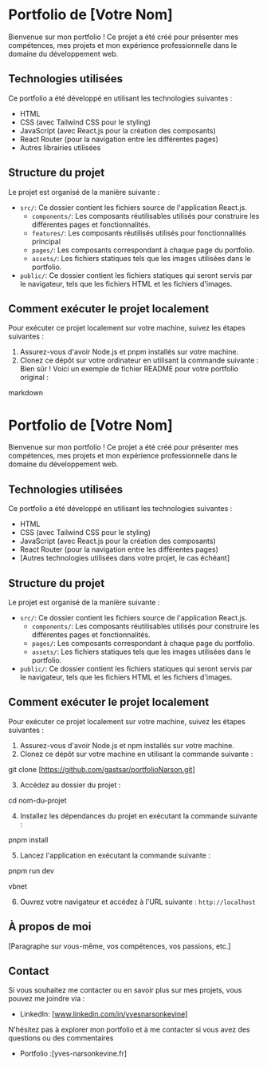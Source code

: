 # Portfolio de [Votre Nom]

Bienvenue sur mon portfolio ! Ce projet a été créé pour présenter mes compétences, mes projets et mon expérience professionnelle dans le domaine du développement web.

## Technologies utilisées

Ce portfolio a été développé en utilisant les technologies suivantes :

- HTML
- CSS (avec Tailwind CSS pour le styling)
- JavaScript (avec React.js pour la création des composants)
- React Router (pour la navigation entre les différentes pages)
- Autres librairies utilisées 

## Structure du projet

Le projet est organisé de la manière suivante :

- `src/`: Ce dossier contient les fichiers source de l'application React.js.
  - `components/`: Les composants réutilisables utilisés pour construire les différentes pages et fonctionnalités.
  - `features/`: Les composants réutilisés utilisés pour  fonctionnalités principal
  - `pages/`: Les composants correspondant à chaque page du portfolio.
  - `assets/`: Les fichiers statiques tels que les images utilisées dans le portfolio.
- `public/`: Ce dossier contient les fichiers statiques qui seront servis par le navigateur, tels que les fichiers HTML et les fichiers d'images.

## Comment exécuter le projet localement

Pour exécuter ce projet localement sur votre machine, suivez les étapes suivantes :

1. Assurez-vous d'avoir Node.js et pnpm installés sur votre machine.
2. Clonez ce dépôt sur votre ordinateur en utilisant la commande suivante :
Bien sûr ! Voici un exemple de fichier README pour votre portfolio original :

markdown

# Portfolio de [Votre Nom]

Bienvenue sur mon portfolio ! Ce projet a été créé pour présenter mes compétences, mes projets et mon expérience professionnelle dans le domaine du développement web.

## Technologies utilisées

Ce portfolio a été développé en utilisant les technologies suivantes :

- HTML
- CSS (avec Tailwind CSS pour le styling)
- JavaScript (avec React.js pour la création des composants)
- React Router (pour la navigation entre les différentes pages)
- [Autres technologies utilisées dans votre projet, le cas échéant]

## Structure du projet

Le projet est organisé de la manière suivante :

- `src/`: Ce dossier contient les fichiers source de l'application React.js.
  - `components/`: Les composants réutilisables utilisés pour construire les différentes pages et fonctionnalités.
  - `pages/`: Les composants correspondant à chaque page du portfolio.
  - `assets/`: Les fichiers statiques tels que les images utilisées dans le portfolio.
- `public/`: Ce dossier contient les fichiers statiques qui seront servis par le navigateur, tels que les fichiers HTML et les fichiers d'images.

## Comment exécuter le projet localement

Pour exécuter ce projet localement sur votre machine, suivez les étapes suivantes :

1. Assurez-vous d'avoir Node.js et npm installés sur votre machine.
2. Clonez ce dépôt sur votre machine en utilisant la commande suivante :

git clone [https://github.com/gastsar/portfolioNarson.git]

3. Accédez au dossier du projet :

cd nom-du-projet

4. Installez les dépendances du projet en exécutant la commande suivante :

pnpm install


5. Lancez l'application en exécutant la commande suivante :

pnpm run dev

vbnet

6. Ouvrez votre navigateur et accédez à l'URL suivante : `http://localhost`

## À propos de moi

[Paragraphe sur vous-même, vos compétences, vos passions, etc.]

## Contact

Si vous souhaitez me contacter ou en savoir plus sur mes projets, vous pouvez me joindre via :

- LinkedIn: [www.linkedin.com/in/yvesnarsonkevine]

N'hésitez pas à explorer mon portfolio et à me contacter si vous avez des questions ou des commentaires
 - Portfolio :[yves-narsonkevine.fr]